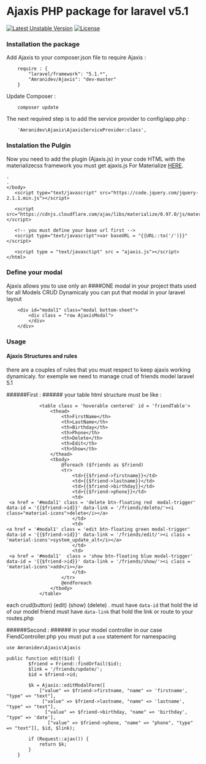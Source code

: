 # Ajaxis PHP package for laravel v5.1 
[![Latest Unstable Version](https://poser.pugx.org/amranidev/ajaxis/v/unstable)](https://packagist.org/packages/amranidev/ajaxis)
[![License](https://poser.pugx.org/amranidev/ajaxis/license)](https://packagist.org/packages/amranidev/ajaxis)


### Installation the package ###
 
Add Ajaxis to your composer.json file to require Ajaxis :
```
    require : {
        "laravel/framework": "5.1.*",
        "Amranidev/Ajaxis": "dev-master"
    }
```
 
Update Composer :
```
    composer update
```
 
The next required step is to add the service provider to config/app.php :
```
    'Amranidev\Ajaxis\AjaxisServiceProvider:class',
```
 
### Instalation the Pulgin ###
 
Now you need to add the plugin (Ajaxis.js) in your code HTML with the materializecss framework
you must get ajaxis.js For Materialize [HERE](https://github.com/amranidev/AjaxisMaterialize).
```
.
.
</body>
   <script type="text/javascript" src="https://code.jquery.com/jquery-2.1.1.min.js"></script>
   
   <script src="https://cdnjs.cloudflare.com/ajax/libs/materialize/0.97.0/js/materialize.min.js"></script>
   
   <!-- you must define your base url first -->
   <script type="text/javascript">var baseURL = "{{URL::to('/')}}"</script>
   
   <script type = "text/javasctipt" src = "ajaxis.js"></script>
</html>

```
### Define your modal ###
Ajaxis allows you to use only an ####ONE modal in your project thats used for all Models CRUD Dynamicaly 
you can put that modal in your laravel layout 
```
    <div id="modal1" class="modal bottom-sheet">
        <div class = "row AjaxisModal">
        </div>
    </div>
```
### Usage ###
#### Ajaxis Structures and rules ####
there are a couples of rules that you must respect to keep ajaxis working dynamicaly.
for exemple we need to manage crud of friends model laravel 5.1 

######First : ######
your table html structure must be like : 

```
            <table class = 'hoverable centered' id = 'friendTable'>
                <thead>
                    <th>FirstName</th>
                    <th>LastName</th>
                    <th>Birthday</th>
                    <th>Phone</th>
                    <th>Delete</th>
                    <th>Edit</th>
                    <th>Show</th>
                </thead>
                <tbody>
                    @foreach ($friends as $friend)
                    <tr>
                        <td>{{$friend->firstname}}</td>
                        <td>{{$friend->lastname}}</td>
                        <td>{{$friend->birthday}}</td>
                        <td>{{$friend->phone}}</td>
                        <td>
 <a href = '#modal1' class = 'delete btn-floating red  modal-trigger' data-id = '{{$friend->id}}' data-link = '/friends/delete/'><i class="material-icons">delete</i></a>
                        </td>
                        <td>
<a href = '#modal1' class = 'edit btn-floating green modal-trigger' data-id = '{{$friend->id}}' data-link = '/friends/edit/'><i class = 'material-icons'>system_update_alt</i></a>
                        </td>
                        <td>
 <a href = '#modal1'  class = 'show btn-floating blue modal-trigger' data-id = '{{$friend->id}}' data-link = '/friends/show/'><i class = 'material-icons'>add</i></a>
                        </td>
                    </tr>
                    @endforeach
                </tbody>
            </table>
```
each crud(button) (edit) (show) (delete) .
must have ``` data-id ``` that hold the id of our model friend 
must have ``` data-link ``` that hold the link or route to your routes.php

######Second : ######
in your model controller in our case FiendController.php you must put a ``` use ``` statement for namespacing
``` 
use Amranidev\Ajaxis\Ajaxis
```

```
public function edit($id) {
        $friend = Friend::findOrfail($id);
        $link = '/friends/update/';
        $id = $friend->id;

        $k = Ajaxis::editModalForm([
            ["value" => $friend->firstname, "name" => 'firstname', "type" => "text"],
             ["value" => $friend->lastname, "name" => 'lastname', "type" => "text"],
              ["value" => $friend->birthday, "name" => 'birthday', "type" => 'date'],
               ["value" => $friend->phone, "name" => "phone", "type" => "text"]], $id, $link);
        
        if (Request::ajax()) {
            return $k;
        }
    }
```
